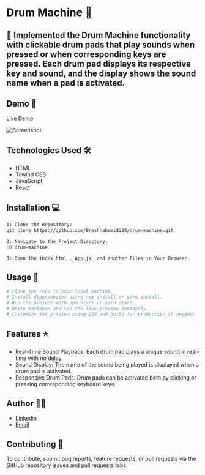 # Drum Machine 🚀

## 📝 Implemented the Drum Machine functionality with clickable drum pads that play sounds when pressed or when corresponding keys are pressed. Each drum pad displays its respective key and sound, and the display shows the sound name when a pad is activated.




## Demo 📸

[Live Demo](https://drum-machine--neon-starburst-037542.netlify.app/)

![Screenshot](./src/components/Screenshot%202024-09-06%20142126.png)

## Technologies Used 🛠️

- HTML
- Tilwind CSS
- JavaScript
- React

## Installation 💻

```bash
1: Clone the Repository:
git clone https://github.com/Breshnahamidi20/drum-machine.git
```

```bash
2: Navigate to the Project Directory:
cd drum-machine
```

```bash
3: Open the index.html , App.js  and another Files in Your Browser.
```


## Usage 🎯

```bash
# Clone the repo to your local machine.
# Install dependencies using npm install or yarn install.
# Run the project with npm start or yarn start.
# Write markdown and see the live preview instantly.
# Customize the preview using CSS and build for production if needed.
```

## Features ⭐

- Real-Time Sound Playback: Each drum pad plays a unique sound in real-time with no delay.
- Sound Display: The name of the sound being played is displayed when a drum pad is activated.
- Responsive Drum Pads: Drum pads can be activated both by clicking or pressing corresponding keyboard keys.

## Author 👩‍💻

- [Linkedin](https://www.linkedin.com/in/breshna-hamidi-67699a295?utm_source=share&utm_campaign=share_via&utm_content=profile&utm_medium=android_app)
- [Email](breshna2004@gmail.com)

## Contributing 🤝

To contribute, submit bug reports, feature requests, or pull requests via the GitHub repository issues and pull requests tabs.